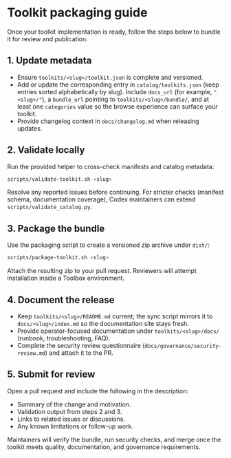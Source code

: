# Toolkit packaging guide

Once your toolkit implementation is ready, follow the steps below to bundle it for review and publication.

## 1. Update metadata

- Ensure `toolkits/<slug>/toolkit.json` is complete and versioned.
- Add or update the corresponding entry in `catalog/toolkits.json` (keep entries sorted alphabetically by slug). Include `docs_url` (for example, `"<slug>/"`), a `bundle_url` pointing to `toolkits/<slug>/bundle/`, and at least one `categories` value so the browse experience can surface your toolkit.
- Provide changelog context in `docs/changelog.md` when releasing updates.

## 2. Validate locally

Run the provided helper to cross-check manifests and catalog metadata:

```bash
scripts/validate-toolkit.sh <slug>
```

Resolve any reported issues before continuing. For stricter checks (manifest schema, documentation coverage), Codex maintainers can extend `scripts/validate_catalog.py`.

## 3. Package the bundle

Use the packaging script to create a versioned zip archive under `dist/`:

```bash
scripts/package-toolkit.sh <slug>
```

Attach the resulting zip to your pull request. Reviewers will attempt installation inside a Toolbox environment.

## 4. Document the release

- Keep `toolkits/<slug>/README.md` current; the sync script mirrors it to `docs/<slug>/index.md` so the documentation site stays fresh.
- Provide operator-focused documentation under `toolkits/<slug>/docs/` (runbook, troubleshooting, FAQ).
- Complete the security review questionnaire (`docs/governance/security-review.md`) and attach it to the PR.

## 5. Submit for review

Open a pull request and include the following in the description:

- Summary of the change and motivation.
- Validation output from steps 2 and 3.
- Links to related issues or discussions.
- Any known limitations or follow-up work.

Maintainers will verify the bundle, run security checks, and merge once the toolkit meets quality, documentation, and governance requirements.
